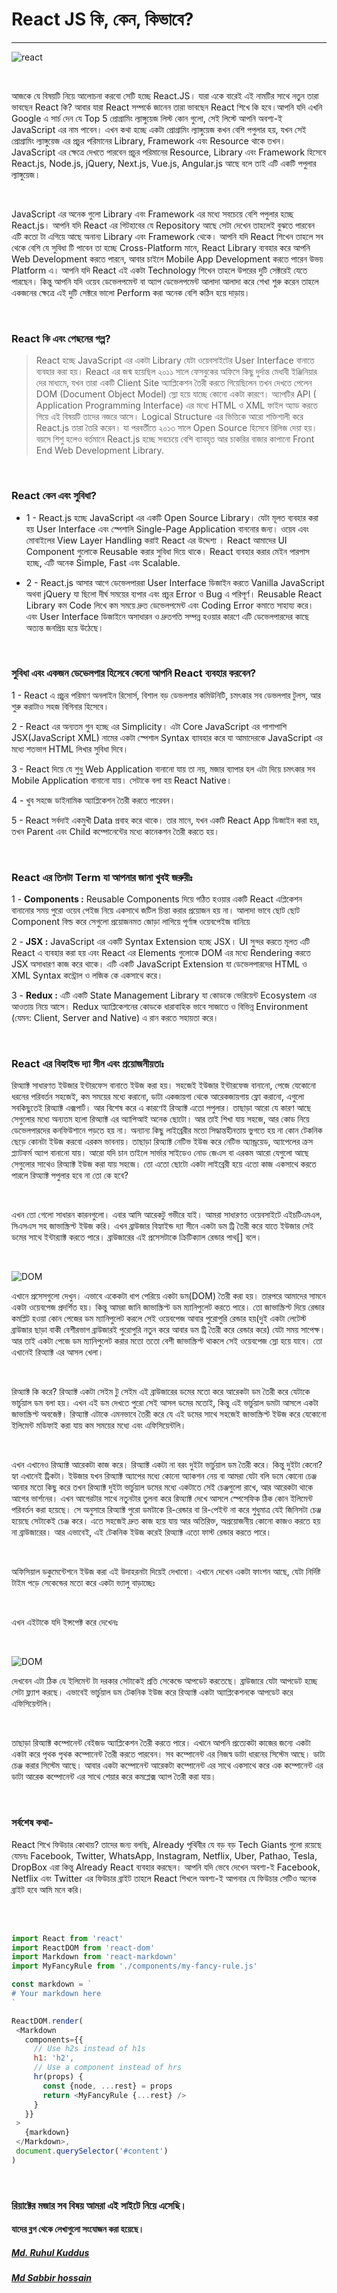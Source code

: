 # React JS কি, কেন, কিভাবে?


<hr />

![react](https://media.licdn.com/dms/image/C5612AQEPmt1GFjI2GA/article-inline_image-shrink_400_744/0/1630563505535?e=2147483647&v=beta&t=ujswVn31F8RIhEDdy_Kl5v3fv_skUZDYZ4yHCZw9_98)

</br>

আজকে যে বিষয়টি নিয়ে আলোচনা করবো সেটি হচ্ছে React.JS। যারা একে বারেই এই নামটির সাথে নতুন তারা ভাবছেন React কি? আবার যারা React সম্পর্কে জানেন তারা ভাবছেন React শিখে কি হবে।আপনি যদি এখনি Google এ সার্চ দেন যে Top 5 প্রোগ্রামিং ল্যাঙ্গুয়েজ লিস্ট কোন গুলো, সেই লিস্টে আপনি অবশ্য-ই JavaScript এর নাম পাবেন। এখন কথা হচ্ছে একটা প্রোগ্রামিং ল্যাঙ্গুয়েজ কখন বেশি পপুলার হয়, যখন সেই প্রোগ্রামিং ল্যাঙ্গুয়েজ এর প্রচুর পরিমানের Library, Framework এবং Resource থাকে তখন। JavaScript এর ক্ষেত্রে দেখতে পারবেন প্রচুর পরিমানের Resource, Library এবং Framework হিসেবে React.js, Node.js, jQuery, Next.js, Vue.js, Angular.js আছে বলে তাই এটি একটি পপুলার ল্যাঙ্গুয়েজ।

</br>

JavaScript এর অনেক গুলো Library এবং Framework এর মধ্যে সবচেয়ে বেশি পপুলার হচ্ছে React.js। আপনি যদি React এর গিটহাবের যে Repository আছে সেটা দেখেন তাহলেই বুঝতে পারবেন এটি কতো টা এগিয়ে আছে অনান্য Library এবং Framework থেকে। আপনি যদি React শিখেন তাহলে সব থেকে বেশি যে সুবিধা টি পাবেন তা হচ্ছে Cross-Platform মানে, React Library ব্যবহার করে আপনি Web Development করতে পারনে, আবার চাইলে Mobile App Development করতে পারেন উভয় Platform এ। আপনি যদি React এই একটা Technology শিখেন তাহলে উপরের দুটি সেক্টরেই যেতে পারছেন। কিন্তু আপনি যদি ওয়েব ডেভেলপমেন্ট বা অ্যাপ ডেভেলপমেন্ট আলাদা আলাদা করে শেখা শুরু করেন তাহলে একজনের ক্ষেত্রে এই দুটি সেক্টরে ভালো Perform করা অনেক বেশি কঠিন হয়ে দাড়ায়।

</br>

### React কি এবং পেছনের গল্প?

> React হচ্ছে JavaScript এর একটা Library যেটা ওয়েবসাইটের User Interface বানাতে ব্যবহার করা হয়। React এর জন্ম হয়েছিল ২০১১ সালে ফেসবুকের অফিসে কিছু দুর্দান্ত মেধাবী ইঞ্জিনিয়ার দের মাধ্যমে, যখন তারা একটি Client Site অ্যাপ্লিকেশন তৈরী করতে গিয়েছিলেন তখন দেখতে পেলেন DOM (Document Object Model) স্লো হয়ে যাচ্ছে কোনো একটা কারণে। অ্যাপটির API ( Application Programming Interface) এর মধ্যে HTML ও XML ফাইল অ্যাড করতে গিয়ে এই বিষয়টি তাদের নজরে আসে। Logical Structure এর ভিত্তিকে আরো শক্তিশালী করে React.js তারা তৈরি করেন। যা পরবর্তীতে ২০১৩ সালে Open Source হিসেবে রিলিজ দেয়া হয়। বয়সে শিশু হলেও বর্তমানে React.js হচ্ছে সবচেয়ে বেশি ব্যাবহৃত আর চাকরির বাজার কাপানো Front End Web Development Library.

</br>

### React কেন এবং সুবিধা?

* 1 - React.js হচ্ছে JavaScript এর একটি Open Source Library। যেটা মূলত ব্যবহার করা হয় User Interface এবং স্পেশালি Single-Page Application বাননোর জন্য। ওয়েব এবং মোবাইলের View Layer Handling করাই React এর উদ্দেশ্য । React আমাদের UI Component গুলোকে Reusable করার সুবিধা দিয়ে থাকে। React ব্যবহার করার মেইন পারপাস হচ্ছে, এটি অনেক Simple, Fast এবং Scalable.

+ 2 - React.js আসার আগে ডেভেলপাররা User Interface ডিজাইন করতে Vanilla JavaScript অথবা jQuery যা ছিলো দীর্ঘ সময়ের ব্যপার এবং প্রচুর Error ও Bug এ পরিপূর্ণ। Reusable React Library কম Code লিখে কম সময়ে দ্রুত ডেভেলপমেন্ট এবং Coding Error কমাতে সাহায্য করে। এবং User Interface ডিজাইনে অসাধারন ও দ্রুতগতি সম্পন্ন হওয়ার কারণে এটি ডেভেলপারদের কাছে অত্যন্ত জনপ্রিয় হয়ে উঠেছে।

</br>

### সুবিধা এবং একজন ডেভেলপার হিসেবে কেনো আপনি React ব্যবহার করবেন?

1 - React এ প্রচুর পরিমাণ অনলাইন রিসোর্স, বিশাল বড় ডেভলপার কমিউনিটি, চমৎকার সব ডেভলপার টুলস, আর শুরু করাটাও সহজ বিগিনার হিসেবে।

2 - React এর অন্যতম গুন হচ্ছে এর Simplicity। এটা Core JavaScript এর পাশাপাশি JSX(JavaScript XML) নামের একটা স্পেশাল Syntax ব্যাবহার করে যা আমাদেরকে JavaScript এর মধ্যে শতভাগ HTML লিখার সুবিধা দিবে।

3 - React দিয়ে যে শুধু Web Application বানানো যায় তা নয়, মজার ব্যাপার হল এটা দিয়ে চমৎকার সব Mobile Application বানানো যায়। সেটাকে বলা হয় React Native।

4 - খুব সহজে ডাইনামিক অ্যাপ্লিকেশন তৈরী করতে পারেবন।

5 - React সর্বদাই একমুখী Data প্রবাহ করে থাকে। তার মানে, যখন একটি 
React App ডিজাইন করা হয়, তখন Parent এবং Child কম্পোনেন্টের মধ্যে কানেকশন তৈরী করতে হয়।

</br>

### React এর তিনটা Term যা আপনার জানা খুবই জরুরীঃ 

1 -  **Components :**  Reusable Components দিয়ে গঠিত হওয়ার একটি React এপ্লিকেশন বানানোর সময় পুরো ওয়েব পেইজ নিয়ে একসাথে জটিল চিন্তা করার প্রয়োজন হয় না। আলাদা ভাবে ছোট ছোট Component বিল্ড করে সেগুলো প্রয়োজনমত জোড়া লাগিয়ে পূর্ণাঙ্গ ওয়েবপেইজ বানিয়ে

2 - **JSX :** JavaScript এর একটি Syntax Extension হচ্ছে JSX। UI সুন্দর করতে মূলত এটি React এ ব্যবহার করা হয় এবং React এর Elements গুলোকে DOM এর মধ্যে Rendering করতে JSX অসাধারণ কাজ করে থাকে। এটি একটি JavaScript Extension যা ডেভেলপারদের HTML ও XML Syntax কন্ট্রোল ও লজিক কে একসাথে করে।

3 - **Redux :** এটি একটি State Management Library যা কোডকে ভেরিয়েন্ট Ecosystem এর আওতায় নিয়ে আসে। Redux অ্যাপ্লিকেশনের কোডকে ধারাবাহিক ভাবে সাজাতে ও বিভিন্ন Environment (যেমন: Client, Server and Native) এ রান করতে সহায়তা করে।

</br>

### React এর বিহ্যাইন্ড দ্যা সীন এবং প্রয়োজনীয়তাঃ 

<p>রিঅ্যাক্ট সাধারণত ইউজার ইন্টারফেস বানাতে ইউজ করা হয়। সহজেই ইউজার ইন্টারফেজ বানানো, পেজে যেকোনো ধরনের পরিবর্তন সহজেই, কম সময়ের মধ্যে করানো, ডাটা একজায়গা থেকে আরেকজায়গায় ফ্লো করানো, এগুলো সবকিছুতেই রিঅ্যাক্ট এক্সপার্ট। আর বিশেষ করে এ কারণেই রিঅ্যাক্ট এতো পপুলার। তাছাড়া আরো যে কারণ আছে সেগুলোর মধ্যে অন্যতম হলো রিঅ্যাক্ট এর অ্যাপিআই অনেক ছোটো। আর তাই শিখা যায় সহজে, আর কোড নিয়ে ডেভেলপারদের কনফিউশানে পড়তে হয় না। অন্যান্য কিছু লাইব্রেরীর মতো সিদ্ধান্তহীনতায় ভুগতে হয় না কোন টেকনিক ছেড়ে কোনটা ইউজ করবো এরকম ভাবনায়। তাছাড়া রিঅ্যাক্ট নেটিভ ইউজ করে নেটিভ অ্যান্ড্রয়েড, অ্যাপেলের ক্রস প্ল্যাটফর্ম অ্যাপ বানানো যায়। আরো যদি চান তাইলে সার্ভার সাইডেও নোড জেএস বা এরকম আরো যেগুলো আছে সেগুলোর সাথেও রিঅ্যাক্ট ইউজ করা যায় সহজে। তো এতো ছোটো একটা লাইব্রেরী হয়ে এতো কাজ একসাথে করতে পারলে রিঅ্যাক্ট পপুলার হবে না তো কে হবে?</p> <br />
<p>এখন তো গেলো সাধারন কারনগুলো। এবার আসি আরেকটু গভীরে যাই। আমরা সাধারণত ওয়েবসাইটে এইচটিএমএল, সিএসএস সহ জাভাস্ক্রিপ্ট ইউজ করি। এখন ব্রাউজার বিহ্যাইন্ড দ্যা সীনে একটা ডম ট্রি তৈরী করে যাতে ইউজার সেই ডমের সাথে ইন্টার‍্যাক্ট করতে পারে। ব্রাউজারের এই প্রসেসটাকে ক্রিটিক্যাল রেন্ডার পাথ[] বলে।</p> <br />

![DOM](https://miro.medium.com/v2/resize:fit:720/format:webp/1*tOIgHPuIbWwxTfg-d8VTRg.png)

<p>এখানে প্রসেসগুলো দেখুন। এভাবে একেকটা ধাপ পেরিয়ে একটা ডম(DOM) তৈরী করা হয়। তারপরে আমাদের সামনে একটা ওয়েবপেজ প্রদর্শিত হয়। কিন্তু আমরা জানি জাভাস্ক্রিপ্ট ডম ম্যানিপুলেট করতে পারে। তো জাভাস্ক্রিপ্ট দিয়ে রেন্ডার কমপ্লিট হওয়া কোন পেজের ডম ম্যানিপুলেট করলে সেই ওয়েবপেজ আবার পুরোপুরি রেন্ডার হয়(দুই একটা লেটেস্ট ব্রাউজার ছাড়া বাকী বেশীরভাগ ব্রাউজারই পুরোপুরি নতুন করে আবার ডম ট্রি তৈরী করে রেন্ডার করে) যেটা সময় সাপেক্ষ। আর তাই একটা পেজে ডম ম্যানিপুলেট করার মতো ততো বেশী জাভাস্ক্রিপ্ট থাকলে সেই ওয়েবপেজ স্লো হয়ে যাবে। তো এখানেই রিঅ্যাক্ট এর আসল খেলা।</p> <br />
<p>রিঅ্যাক্ট কি করে? রিঅ্যাক্ট একটা সেইম টু সেইম এই ব্রাউজারের ডমের মতো করে আরেকটা ডম তৈরী করে যেটাকে ভার্চুয়াল ডম বলা হয়। এখন এই ডম দেখতে পুরো সেই আসল ডমের মতোই, কিন্তু এই ভার্চুয়াল ডমটা আসলে একটা জাভাস্ক্রিপ্ট অবজেক্ট। রিঅ্যাক্ট এটাকে এমনভাবে তৈরী করে যে এই ডমের সাথে সহজেই জাভাস্ক্রিপ্ট ইউজ করে যেকোনো ইলিমেন্ট মডিফাই করা যায় কম সময়ের মধ্যে এবং এফিসিয়েন্টলি।</p> <br />
<p>এখন এখানেও রিঅ্যাক্ট আরেকটা কাজ করে। রিঅ্যাক্ট একটা না বরং দুইটা ভার্চুয়াল ডম তৈরী করে। কিন্তু দুইটা কেনো? হ্যা এখানেই ট্রিকটা। ইউজার যখন রিঅ্যাক্ট অ্যাপের মধ্যে কোনো অ্যাকশন নেয় বা আমরা যেটা বলি ডমে কোনো চেঞ্জ আনার মতো কিছু করে তখন রিঅ্যাক্ট দুইটা ভার্চুয়াল ডমের মধ্যে একটাতে সেই চেঞ্জগুলো রাখে, আর আরেকটা থাকে আগের ভার্শনের। এখন আগেরটার সাথে নতুনটার তুলনা করে রিঅ্যাক্ট দেখে আসলে স্পেসেফিক ঠিক কোন ইলিমেন্ট পরিবর্তন করা হয়েছে। সে অনুসারে রিঅ্যাক্ট পুরো ডমটাকে রি-রেন্ডার বা রি-পেইন্ট না করে শুধুমাত্র যেই জিনিসটা চেঞ্জ হয়েছে সেটাকেই চেঞ্জ করে। এতে সহজেই দ্রুত কাজ হয়ে যায় আর অতিরিক্ত, অপ্রয়োজনীয় কোনো কাজও করতে হয় না ব্রাউজারের। আর এভাবেই, এই টেকনিক ইউজ করেই রিঅ্যাক্ট এতো ফাস্ট রেন্ডার করতে পারে।</p> <br />
<p>অফিসিয়াল ডকুমেন্টেশনে ইউজ করা এই উদাহরনটা দিয়েই দেখাবো। এখানে দেখেন একটা ফাংশন আছে, যেটা নির্দিষ্ট টাইম পড়ে সেকেন্ডের মতো করে একটা ভ্যালু বাড়াচ্ছেঃ</p> <br />

<p>এখন এইটাকে যদি ইন্সপেক্ট করে দেখেনঃ</p> <br />

![DOM](https://miro.medium.com/v2/resize:fit:314/format:webp/1*x0g9mhpItQbnXUpTAtCwsQ.png)

<p>দেখবেন এটা ঠিক যে ইলিমেন্ট টা দরকার সেটাকেই প্রতি সেকেন্ডে আপডেট করতেছে। ব্রাউজারে যেটা আপডেট হচ্ছে সেটা ফ্ল্যাশ করছে। এভাবেই ভার্চুয়াল ডম টেকনিক ইউজ করে রিঅ্যাক্ট একটা অ্যাপ্লিকেশনকে আপডেট করে এফিসিয়েন্টলি।</p> <br />
<p>তাছাড়া রিঅ্যাক্ট কম্পোনেন্ট বেইজড অ্যাপ্লিকেশন তৈরী করতে পারে। এখানে আপনি প্রত্যেকটা কাজের জন্যে একটা একটা করে পৃথক পৃথক কম্পোনেন্ট তৈরী করতে পারবেন। সব কম্পোনেন্ট এর নিজস্ব ডাটা ধারনের সিস্টেম আছে। ডাটা চেঞ্জ করার সিস্টেম আছে। আবার একটা কম্পোনেন্ট আরেকটা কম্পোনেন্ট এর সাথে একসাথে করে এক কম্পোনেন্ট এর ডাটা আরেক কম্পোনেন্ট এর সাথে শেয়ার করে কমপ্লেক্স অ্যাপ তৈরী করা যায়।</p> <br />

### সর্বশেষ কথা- 


React শিখে ফিউচার কোথায়? তাদের জন্য বলছি, Already পৃথিবীর যে বড় বড় Tech Giants গুলো রয়েছে যেমনঃ Facebook, Twitter, WhatsApp, Instagram, Netflix, Uber, Pathao, Tesla, DropBox এরা কিন্তু Already React ব্যবহার করছেন। আপনি যদি ভেবে দেখেন অবশ্য-ই Facebook, Netflix এবং Twitter এর ফিউচার ব্রাইট তাহলে React শিখলে অবশ্য-ই আপনার যে ফিউচার সেটিও অনেক ব্রাইট হবে আমি মনে করি।


</br></br>

 ```js
import React from 'react'
import ReactDOM from 'react-dom'
import Markdown from 'react-markdown'
import MyFancyRule from './components/my-fancy-rule.js'

const markdown = `
# Your markdown here
`

ReactDOM.render(
  <Markdown
    components={{
      // Use h2s instead of h1s
      h1: 'h2',
      // Use a component instead of hrs
      hr(props) {
        const {node, ...rest} = props
        return <MyFancyRule {...rest} />
      }
    }}
  >
    {markdown}
  </Markdown>,
  document.querySelector('#content')
)
```

</br>

### রিয়াক্টের মজার সব বিষয় আমরা এই সাইটে নিয়ে এসেছি।

#### যাদের ব্লগ থেকে লেখাগুলো সংযোজন করা হয়েছে।

##### [Md. Ruhul Kuddus](https://github.com/mdruhulkuddus)
##### [Md Sabbir hossain](https://www.linkedin.com/pulse/react-js-%E0%A6%95-%E0%A6%95%E0%A6%A8-%E0%A6%95%E0%A6%AD%E0%A6%AC-md-sabbir-hossain)
